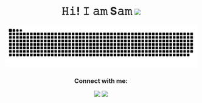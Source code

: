 <h1 align="center">𝙷𝚒! 𝙸 𝚊𝚖 S𝚊𝚖 <img src="https://media.giphy.com/media/mGcNjsfWAjY5AEZNw6/giphy.gif" width="50"></h1>
      
![Snake animation](https://github.com/syywu/syywu/blob/output/github-contribution-grid-snake.svg)

<!-- <p align="center">
  <img alt="top languages" src="https://github-readme-stats.vercel.app/api/top-langs/?username=syywu&&theme=radical&layout=compact&custom_title=Languages" />
 </p>  -->

<!-- <p align="center"> <img src="https://komarev.com/ghpvc/?username=syywu&label=Profile%20views&color=0e75b6&style=flat" alt="syywu"/></p> -->
<!-- <p align="center">  <img src="https://www.codewars.com/users/syywu/badges/small"/> </p> -->

<h3 align="center">Connect with me:</h3>
<div align="center">
<a href="https://twitter.com/syywuu"><img src="https://img.shields.io/badge/-@syywuu-00acee?style=flat&logo=Twitter&logoColor=white" /></a>
<a href="https://www.linkedin.com/in/samantha-wu-5a2a25141/"><img src="https://img.shields.io/badge/-Samantha_Wu-0072b1?style=flat&logo=Linkedin&logoColor=white"/>
</a>
</div>


<!-- ![](https://leetcard.jacoblin.cool/syywu?ext=heatmap) -->


<!--
**syywu/syywu** is a ✨ _special_ ✨ repository because its `README.md` (this file) appears on your GitHub profile.

Here are some ideas to get you started:

- 🔭 I’m currently working on ...
- 🌱 I’m currently learning ...
- 👯 I’m looking to collaborate on ...
- 🤔 I’m looking for help with ...
- 💬 Ask me about ...
- 📫 How to reach me: ...
- 😄 Pronouns: ...
- ⚡ Fun fact: ...
[![Top Langs](https://github-readme-stats.vercel.app/api/top-langs/?username=syywu&count_private=true&theme=vue)](https://github.com/anuraghazra/github-readme-stats)&nbsp;

-->

